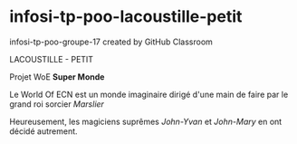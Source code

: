 # infosi-tp-poo-lacoustille-petit
infosi-tp-poo-groupe-17 created by GitHub Classroom

LACOUSTILLE - PETIT

Projet WoE
**Super Monde**

Le World Of ECN est un monde imaginaire dirigé d'une main de faire par le grand roi sorcier _Marslier_

Heureusement, les magiciens suprêmes _John-Yvan_ et _John-Mary_ en ont décidé autrement.
